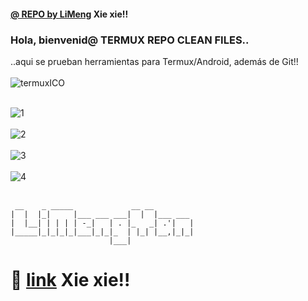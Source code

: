 #### [@ REPO by LiMeng](https://yanlimeng.github.io/TERMUX) Xie xie!! 
### Hola, bienvenid@ **TERMUX** REPO CLEAN FILES.. 
..aqui se prueban herramientas para Termux/Android, además de Git!!
<br><br>
![termuxICO](https://user-images.githubusercontent.com/80227002/112893051-6feceb00-90da-11eb-856d-1fac8f6d169a.png)
<br><br>

![1](https://user-images.githubusercontent.com/80227002/112919415-5f9f3500-9107-11eb-92f7-99be9372047f.png)
<br><br>
![2](https://user-images.githubusercontent.com/80227002/112919419-6168f880-9107-11eb-8902-8772f77b8f0d.png)
<br><br>
![3](https://user-images.githubusercontent.com/80227002/112919422-629a2580-9107-11eb-965b-eac6ef6412a9.png)
<br><br>
![4](https://user-images.githubusercontent.com/80227002/112919423-6332bc00-9107-11eb-8cb2-0ed36f01d1a7.png)
<br><br>

```
 __    _ _____             __ __         
|  |  |_|     |___ ___ ___|  |  |___ ___ 
|  |__| | | | | -_|   | . |_   _| .'|   |
|_____|_|_|_|_|___|_|_|_  | |_| |__,|_|_|
                      |___|              
```

# :link:  [link](https://yanlimeng.github.io/TERMUX) Xie xie!! 

<br>
